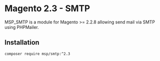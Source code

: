 # Magento 2.3 - SMTP

MSP_SMTP is a module for Magento >= 2.2.8 allowing send mail via SMTP using PHPMailer.

## Installation

    composer require msp/smtp:^2.3
